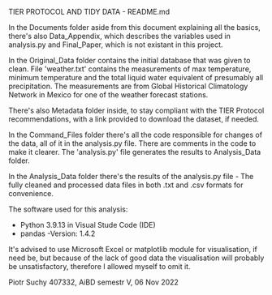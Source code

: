 TIER PROTOCOL AND TIDY DATA - README.md

In the Documents folder aside from this document explaining all the basics, there's also Data_Appendix, which describes the variables used in analysis.py and Final_Paper, which is not existant in this project.
 
In the Original_Data folder contains the initial database that was given to clean. 
File 'weather.txt' contains the measurements of max temperature, minimum temperature and the total liquid water equivalent of presumably all precipitation.
The measurements are from Global Historical Climatology Network in Mexico for one of the weather forecast stations.

There's also Metadata folder inside, to stay compliant with the TIER Protocol recommendations, with a link provided to download the dataset, if needed.

In the Command_Files folder there's all the code responsible for changes of the data, all of it in the analysis.py file.
There are comments in the code to make it clearer. The 'analysis.py' file generates the results to Analysis_Data folder.

In the Analysis_Data folder there's the results of the analysis.py file - The fully cleaned and processed data files in both .txt and .csv formats for convenience.

The software used for this analysis:
- Python 3.9.13 in Visual Stude Code (IDE)
- pandas -Version: 1.4.2

It's advised to use Microsoft Excel or matplotlib module for visualisation, if need be, but because of the lack of good data the visualisation will probably be unsatisfactory, therefore I allowed myself to omit it.

Piotr Suchy 407332, AiBD semestr V, 06 Nov 2022

